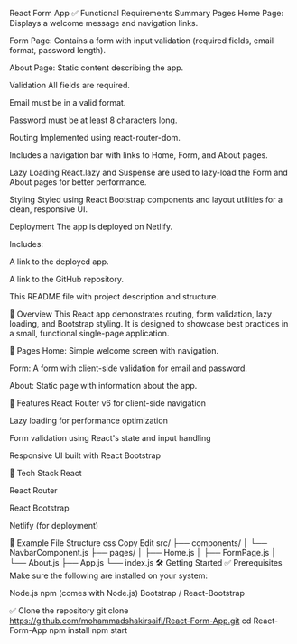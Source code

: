 React Form App
✅ Functional Requirements Summary
Pages
Home Page: Displays a welcome message and navigation links.

Form Page: Contains a form with input validation (required fields, email format, password length).

About Page: Static content describing the app.

Validation
All fields are required.

Email must be in a valid format.

Password must be at least 8 characters long.

Routing
Implemented using react-router-dom.

Includes a navigation bar with links to Home, Form, and About pages.

Lazy Loading
React.lazy and Suspense are used to lazy-load the Form and About pages for better performance.

Styling
Styled using React Bootstrap components and layout utilities for a clean, responsive UI.

Deployment
The app is deployed on Netlify.

Includes:

A link to the deployed app.

A link to the GitHub repository.

This README file with project description and structure.

🚀 Overview
This React app demonstrates routing, form validation, lazy loading, and Bootstrap styling. It is designed to showcase best practices in a small, functional single-page application.

📄 Pages
Home: Simple welcome screen with navigation.

Form: A form with client-side validation for email and password.

About: Static page with information about the app.

🧠 Features
React Router v6 for client-side navigation

Lazy loading for performance optimization

Form validation using React's state and input handling

Responsive UI built with React Bootstrap

🔧 Tech Stack
React

React Router

React Bootstrap

Netlify (for deployment)


📁 Example File Structure
css
Copy
Edit
src/
├── components/
│   └── NavbarComponent.js
├── pages/
│   ├── Home.js
│   ├── FormPage.js
│   └── About.js
├── App.js
└── index.js
🛠️ Getting Started
✅ Prerequisites
Make sure the following are installed on your system:

Node.js
npm (comes with Node.js)
Bootstrap / React-Bootstrap

✅ Clone the repository
git clone  https://github.com/mohammadshakirsaifi/React-Form-App.git
cd React-Form-App
npm install
npm start